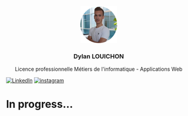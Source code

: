 <!--👋 Hello, my name is Dylan LOUICHON
- 📈 20 years
- 🇫🇷  France
- 🏫 University of Limoges (Professional license IT professions - Web application)-->


<!-- Improved compatibility of back to top link: See: https://github.com/othneildrew/Best-README-Template/pull/73 -->
<a name="readme-top"></a>
<!--
*** Thanks for checking out the Best-README-Template. If you have a suggestion
*** that would make this better, please fork the repo and create a pull request
*** or simply open an issue with the tag "enhancement".
*** Don't forget to give the project a star!
*** Thanks again! Now go create something AMAZING! :D
-->



<!-- PROJECT SHIELDS -->
<!--
*** I'm using markdown "reference style" links for readability.
*** Reference links are enclosed in brackets [ ] instead of parentheses ( ).
*** See the bottom of this document for the declaration of the reference variables
*** for contributors-url, forks-url, etc. This is an optional, concise syntax you may use.
*** https://www.markdownguide.org/basic-syntax/#reference-style-links
-->


<!-- PROJECT LOGO -->
<br />
<div align="center">
    <img src="images/pp-modified.png" alt="Logo" width="100" height="100">

  <h3 align="center">Dylan LOUICHON</h3>

  <p align="center">
    Licence professionnelle Métiers de l'informatique - Applications Web
  </p>

</div>

[![LinkedIn][linkedin-shield]][linkedin-url]
[![instagram][instagram-shield]][instagram-url]

<h1>In progress...</h1>


[linkedin-shield]: https://img.shields.io/badge/-LinkedIn-black.svg?style=for-the-badge&logo=linkedin&colorB=555
[linkedin-url]: https://linkedin.com/in/dylanlouichon

[instagram-shield]: https://img.shields.io/badge/-Instagram-black.svg?style=for-the-badge&logo=instagram&colorB=555
[instagram-url]: https://instagram.com/dylan.lchn

